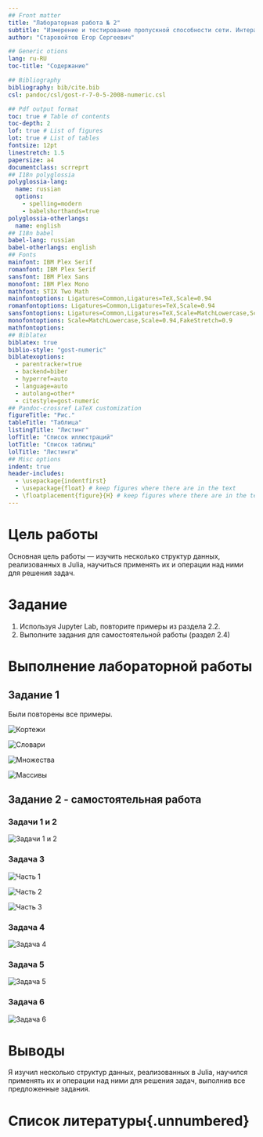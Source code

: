 ```yaml
---
## Front matter
title: "Лабораторная работа № 2"
subtitle: "Измерение и тестирование пропускной способности сети. Интерактивный эксперимент"
author: "Старовойтов Егор Сергеевич"

## Generic otions
lang: ru-RU
toc-title: "Содержание"

## Bibliography
bibliography: bib/cite.bib
csl: pandoc/csl/gost-r-7-0-5-2008-numeric.csl

## Pdf output format
toc: true # Table of contents
toc-depth: 2
lof: true # List of figures
lot: true # List of tables
fontsize: 12pt
linestretch: 1.5
papersize: a4
documentclass: scrreprt
## I18n polyglossia
polyglossia-lang:
  name: russian
  options:
	- spelling=modern
	- babelshorthands=true
polyglossia-otherlangs:
  name: english
## I18n babel
babel-lang: russian
babel-otherlangs: english
## Fonts
mainfont: IBM Plex Serif
romanfont: IBM Plex Serif
sansfont: IBM Plex Sans
monofont: IBM Plex Mono
mathfont: STIX Two Math
mainfontoptions: Ligatures=Common,Ligatures=TeX,Scale=0.94
romanfontoptions: Ligatures=Common,Ligatures=TeX,Scale=0.94
sansfontoptions: Ligatures=Common,Ligatures=TeX,Scale=MatchLowercase,Scale=0.94
monofontoptions: Scale=MatchLowercase,Scale=0.94,FakeStretch=0.9
mathfontoptions:
## Biblatex
biblatex: true
biblio-style: "gost-numeric"
biblatexoptions:
  - parentracker=true
  - backend=biber
  - hyperref=auto
  - language=auto
  - autolang=other*
  - citestyle=gost-numeric
## Pandoc-crossref LaTeX customization
figureTitle: "Рис."
tableTitle: "Таблица"
listingTitle: "Листинг"
lofTitle: "Список иллюстраций"
lotTitle: "Список таблиц"
lolTitle: "Листинги"
## Misc options
indent: true
header-includes:
  - \usepackage{indentfirst}
  - \usepackage{float} # keep figures where there are in the text
  - \floatplacement{figure}{H} # keep figures where there are in the text
---
```


# Цель работы
Основная цель работы — изучить несколько структур данных, реализованных в Julia,
научиться применять их и операции над ними для решения задач.


# Задание
1. Используя Jupyter Lab, повторите примеры из раздела 2.2.
2. Выполните задания для самостоятельной работы (раздел 2.4)


# Выполнение лабораторной работы
## Задание 1
Были повторены все примеры.

![Кортежи](image/Screenshot_23-Nov_21-59-34_14732.png)

![Словари](image/Screenshot_23-Nov_22-02-09_14137.png)

![Множества](image/Screenshot_23-Nov_22-03-17_27283.png)

![Массивы](image/Screenshot_23-Nov_22-04-30_12718.png)

## Задание 2 - самостоятельная работа
### Задачи 1 и 2
![Задачи 1 и 2](image/Screenshot_23-Nov_22-08-22_2365.png)

### Задача 3
![Часть 1](image/Screenshot_23-Nov_22-27-00_7279.png)

![Часть 2](image/Screenshot_23-Nov_22-27-10_21140.png)

![Часть 3](image/Screenshot_23-Nov_22-27-20_17267.png)

### Задача 4
![Задача 4](image/Screenshot_23-Nov_22-28-29_19112.png)


### Задача 5
![Задача 5](image/Screenshot_23-Nov_22-28-42_8647.png)


### Задача 6
![Задача 6](image/Screenshot_23-Nov_22-28-52_26968.png)


# Выводы
Я изучил несколько структур данных, реализованных в Julia,
научился применять их и операции над ними для решения задач, выполнив все предложенные задания.

# Список литературы{.unnumbered}

